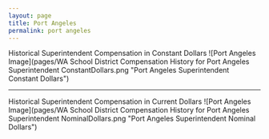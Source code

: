 ```yaml
---
layout: page
title: Port Angeles
permalink: port angeles
---
```



Historical Superintendent Compensation in Constant Dollars
![Port Angeles Image](pages/WA School District Compensation History for Port Angeles Superintendent ConstantDollars.png "Port Angeles Superintendent Constant Dollars")

___

Historical Superintendent Compensation in Current Dollars
![Port Angeles Image](pages/WA School District Compensation History for Port Angeles Superintendent NominalDollars.png "Port Angeles Superintendent Nominal Dollars")